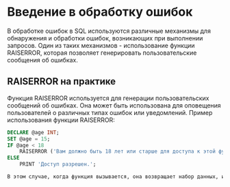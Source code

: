 ﻿# Введение в обработку ошибок

В обработке ошибок в SQL используются различные механизмы для обнаружения и обработки ошибок, возникающих при выполнении запросов. Один из таких механизмов - использование функции RAISERROR, которая позволяет генерировать пользовательские сообщения об ошибках.

## RAISERROR на практике

Функция RAISERROR используется для генерации пользовательских сообщений об ошибках. Она может быть использована для оповещения пользователей о различных типах ошибок или уведомлений. Пример использования функции RAISERROR:

```sql
DECLARE @age INT;  
SET @age = 15;  
IF @age < 18  
    RAISERROR ('Вам должно быть 18 лет или старше для доступа к этой функции.', 16, 1);
ELSE  
    PRINT 'Доступ разрешен.';  

В этом случае, когда функция вызывается, она возвращает набор данных, используя "RETURN NEXT" для каждой строки результата.